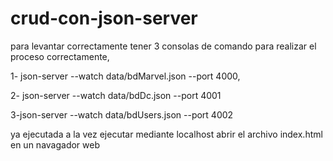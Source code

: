 # crud-con-json-server

para levantar correctamente tener 3 consolas de comando para realizar el proceso correctamente, 

1- json-server --watch data/bdMarvel.json --port 4000,

2- json-server --watch data/bdDc.json --port 4001  

3-json-server --watch data/bdUsers.json --port 4002

ya ejecutada a la vez ejecutar mediante localhost abrir el archivo index.html en un navagador web
